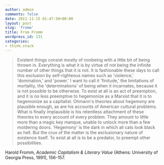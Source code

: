 ```yaml
---
author: admin
comments: false
date: 2011-11-15 01:47:50+00:00
layout: post
slug: 'fromm'
title: From Fromm
wordpress_id: 131
categories:
- think.stack
---
```


> Existent things consist mostly of nonbeing with a little bit of being thrown
in. Everything is what it is by virtue of not being the infinite number of
other things that it is not.  It is fashionable these days to call this
exclusion by self-righteous names such as 'violence,' 'domination,' and
'power.'  I want to call it 'finitude,' the limitations of mortality, the
'determinations' of being when it incarnates, because it is not possible to be
otherwise. <!-- more -->To exist at all is an act of preemption, and it is no
less preemptive to hegemonize as a Marxist that it is to hegemonize as a
capitalist. Ohmann's theories about hegemony are plausible enough, as are his
accounts of American cultural problems. What is finally implausible is his
relentless attachment of these theories to every account of every problem.
They amount to little more than a magic key manque, unable to unlock more than
a few moldering doors. 'Hegemony' is the dark in which all cats look black as
hell. But the crux of the matter is the exclusionary nature of existence
itself. To exist at all is to be a predator, to preempt other possibilities.

Harold Fromm, *Academic Capitalism & Literary Value* (Athens: University of
Georgia Press, 1991), 156-157.
